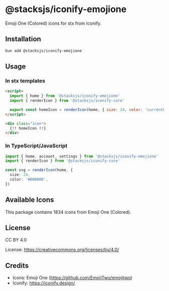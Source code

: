 # @stacksjs/iconify-emojione

Emoji One (Colored) icons for stx from Iconify.

## Installation

```bash
bun add @stacksjs/iconify-emojione
```

## Usage

### In stx templates

```html
<script>
  import { home } from '@stacksjs/iconify-emojione'
  import { renderIcon } from '@stacksjs/iconify-core'

  export const homeIcon = renderIcon(home, { size: 24, color: 'currentColor' })
</script>

<div class="icon">
  {!! homeIcon !!}
</div>
```

### In TypeScript/JavaScript

```typescript
import { home, account, settings } from '@stacksjs/iconify-emojione'
import { renderIcon } from '@stacksjs/iconify-core'

const svg = renderIcon(home, {
  size: 24,
  color: '#000000',
})
```

## Available Icons

This package contains 1834 icons from Emoji One (Colored).

## License

CC BY 4.0

License: https://creativecommons.org/licenses/by/4.0/

## Credits

- Icons: Emoji One (https://github.com/EmojiTwo/emojitwo)
- Iconify: https://iconify.design/
